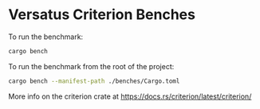 # Versatus Criterion Benches

To run the benchmark:
```sh
cargo bench
```

To run the benchmark from the root of the project:
```sh
cargo bench --manifest-path ./benches/Cargo.toml
```

More info on the criterion crate at https://docs.rs/criterion/latest/criterion/
